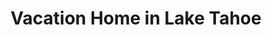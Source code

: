 ---
layout: post
title: Vacation Home in Lake Tahoe
image: /images/portfolio/vacation-home-in-lake-tahoe.jpg
imgurl: http://vacationhomeinlaketahoe.com
---